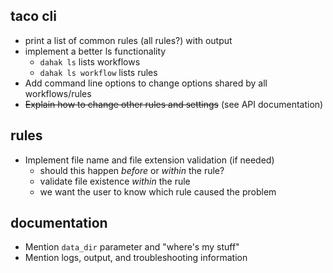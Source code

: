 ## taco cli

* print a list of common rules (all rules?) with output
* implement a better ls functionality
    * `dahak ls` lists workflows
    * `dahak ls workflow` lists rules
* Add command line options to change options shared by all workflows/rules
* <s>Explain how to change other rules and settings</s> (see API documentation)

## rules

* Implement file name and file extension validation (if needed)
    * should this happen *before* or *within* the rule?
    * validate file existence *within* the rule
    * we want the user to know which rule caused the problem

## documentation

* Mention `data_dir` parameter and "where's my stuff"
* Mention logs, output, and troubleshooting information

